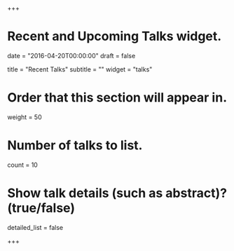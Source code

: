 +++
# Recent and Upcoming Talks widget.

date = "2016-04-20T00:00:00"
draft = false

title = "Recent Talks"
subtitle = ""
widget = "talks"

# Order that this section will appear in.
weight = 50

# Number of talks to list.
count = 10

# Show talk details (such as abstract)? (true/false)
detailed_list = false

+++

